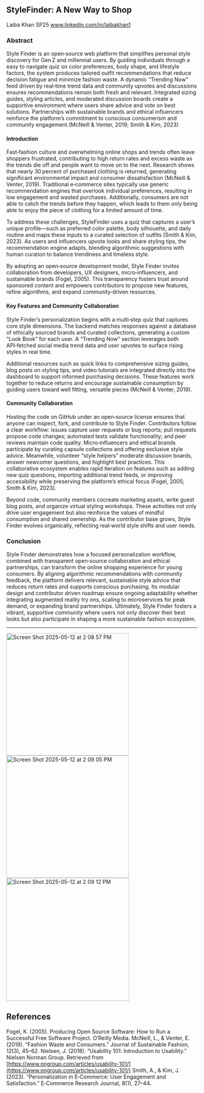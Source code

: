 ## StyleFinder: A New Way to Shop
Laiba Khan
SP25
www.linkedin.com/in/laibakhan1 


### Abstract

Style Finder is an open‑source web platform that simplifies personal style discovery for Gen Z and millennial users. By guiding individuals through a easy to navigate quiz on color preferences, body shape, and lifestyle factors, the system produces tailored outfit recommendations that reduce decision fatigue and minimize fashion waste. A dynamic “Trending Now” feed driven by real‑time trend data and community upvotes and discussions ensures recommendations remain both fresh and relevant. Integrated sizing guides, styling articles, and moderated discussion boards create a supportive environment where users share advice and vote on best solutions. Partnerships with sustainable brands and ethical influencers reinforce the platform’s commitment to conscious consumerism and community engagement.(McNeill & Venter, 2019; Smith & Kim, 2023)

#### Introduction

Fast‑fashion culture and overwhelming online shops and trends often leave shoppers frustrated, contributing to high return rates and excess waste as the trends die off and people want to move on to the next. Research shows that nearly 30 percent of purchased clothing is returned, generating significant environmental impact and consumer dissatisfaction (McNeill & Venter, 2019). Traditional e‑commerce sites typically use generic recommendation engines that overlook individual preferences, resulting in low engagement and wasted purchases. Additionally, consumers are not able to catch the trends before they happen, which leads to them only being able to enjoy the piece of clothing for a limited amount of time.

To address these challenges, StyleFinder uses a quiz that captures a user’s unique profile—such as preferred color palette, body silhouette, and daily routine and maps these inputs to a curated selection of outfits (Smith & Kim, 2023). As users and influencers upvote looks and share styling tips, the recommendation engine adapts, blending algorithmic suggestions with human curation to balance trendiness and timeless style.

By adopting an open‑source development model, Style Finder invites collaboration from developers, UX designers, micro‑influencers, and sustainable brands (Fogel, 2005). This transparency fosters trust around sponsored content and empowers contributors to propose new features, refine algorithms, and expand community‑driven resources. 

#### Key Features and Community Collaboration

Style Finder’s personalization begins with a multi‑step quiz that captures core style dimensions. The backend matches responses against a database of ethically sourced brands and curated collections, generating a custom “Look Book” for each user. A “Trending Now” section leverages both API‑fetched social media trend data and user upvotes to surface rising styles in real time.

Additional resources such as quick links to comprehensive sizing guides, blog posts on styling tips, and video tutorials are integrated directly into the dashboard to support informed purchasing decisions. These features work together to reduce returns and encourage sustainable consumption by guiding users toward well fitting, versatile pieces (McNeill & Venter, 2019).

#### Community Collaboration
Hosting the code on GitHub under an open‑source license ensures that anyone can inspect, fork, and contribute to Style Finder. Contributors follow a clear workflow: issues capture user requests or bug reports; pull requests propose code changes; automated tests validate functionality; and peer reviews maintain code quality. Micro‑influencers and ethical brands participate by curating capsule collections and offering exclusive style advice. Meanwhile, volunteer “style helpers” moderate discussion boards, answer newcomer questions, and highlight best practices. This collaborative ecosystem enables rapid iteration on features such as adding new quiz questions, importing additional trend feeds, or improving accessibility while preserving the platform’s ethical focus (Fogel, 2005; Smith & Kim, 2023).

Beyond code, community members cocreate marketing assets, write guest blog posts, and organize virtual styling workshops. These activities not only drive user engagement but also reinforce the values of mindful consumption and shared ownership. As the contributor base grows, Style Finder evolves organically, reflecting real‑world style shifts and user needs.

### Conclusion

Style Finder demonstrates how a focused personalization workflow, combined with transparent open‑source collaboration and ethical partnerships, can transform the online shopping experience for young consumers. By aligning algorithmic recommendations with community feedback, the platform delivers relevant, sustainable style advice that reduces return rates and supports conscious purchasing. Its modular design and contributor driven roadmap ensure ongoing adaptability whether integrating augmented reality try ons, scaling to microservices for peak demand, or expanding brand partnerships. Ultimately, Style Finder fosters a vibrant, supportive community where users not only discover their best looks but also participate in shaping a more sustainable fashion ecosystem.

---
<img width="322" alt="Screen Shot 2025-05-12 at 2 08 57 PM" src="https://github.com/user-attachments/assets/2f61ca99-bf14-4401-a390-8c7b8da40f35" />
<img width="322" alt="Screen Shot 2025-05-12 at 2 09 05 PM" src="https://github.com/user-attachments/assets/d748681a-80cf-43be-9840-f6839852897f" />
<img width="324" alt="Screen Shot 2025-05-12 at 2 09 12 PM" src="https://github.com/user-attachments/assets/74151e57-f82e-42f8-844d-da5b7c05de9f" />


## References

Fogel, K. (2005). Producing Open Source Software: How to Run a Successful Free Software Project. O’Reilly Media.
McNeill, L., & Venter, E. (2019). “Fashion Waste and Consumers.” Journal of Sustainable Fashion, 12(3), 45–62.
Nielsen, J. (2018). “Usability 101: Introduction to Usability.” Nielsen Norman Group. Retrieved from [https://www.nngroup.com/articles/usability-101/](https://www.nngroup.com/articles/usability-101/)
Smith, A., & Kim, J. (2023). “Personalization in E‑Commerce: User Engagement and Satisfaction.” E‑Commerce Research Journal, 8(1), 27–44.
